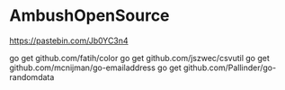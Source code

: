 # AmbushOpenSource

https://pastebin.com/Jb0YC3n4

go get github.com/fatih/color
go get github.com/jszwec/csvutil
go get github.com/mcnijman/go-emailaddress
go get github.com/Pallinder/go-randomdata
